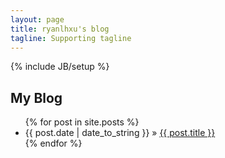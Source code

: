 ```yaml
---
layout: page
title: ryanlhxu's blog
tagline: Supporting tagline
---
```

{% include JB/setup %}

## My Blog
<ul class="posts">
  {% for post in site.posts %}
    <li><span>{{ post.date | date_to_string }}</span> &raquo; <a href="{{ BASE_PATH }}{{ post.url }}">{{ post.title }}</a></li>
  {% endfor %}
</ul>




